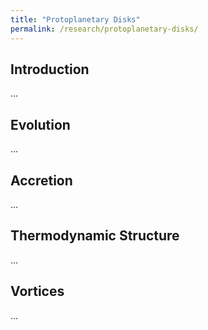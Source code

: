 ```yaml
---
title: "Protoplanetary Disks"
permalink: /research/protoplanetary-disks/
---
```

## Introduction
...


## Evolution
...


## Accretion
...


## Thermodynamic Structure
...


## Vortices
...
